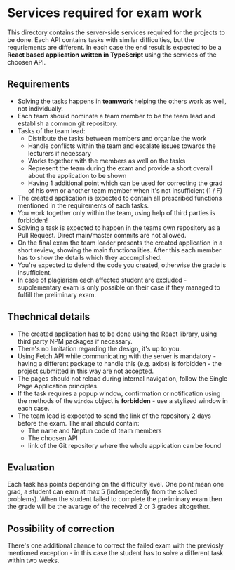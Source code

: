 # Services required for exam work

This directory contains the server-side services required for the projects to be done. Each API contains tasks with similar difficulties, but the requriements are different.
In each case the end result is expected to be a **React based application written in TypeScript** using the services of the choosen API.

## Requirements
- Solving the tasks happens in **teamwork** helping the others work as well, not individually.
- Each team should nominate a team member to be the team lead and establish a common git repository. 
- Tasks of the team lead:
  - Distribute the tasks between members and organize the work
  - Handle conflicts within the team and escalate issues towards the lecturers if necessary
  - Works together with the members as well on the tasks
  - Represent the team during the exam and provide a short overall about the application to be shown
  - Having 1 additional point which can be used for correcting the grad of his own or another team member when it's not insufficient (1 / F)
- The created application is expected to contain all prescribed functions mentioned in the requirements of each tasks.
- You work together only within the team, using help of third parties is forbidden!
- Solving a task is expected to happen in the teams own repository as a Pull Request. Direct main/master commits are not allowed.
- On the final exam the team leader presents the created application in a short review, showing the main functionalities. After this each member has to show the details which they accomplished.
- You're expected to defend the code you created, otherwise the grade is insufficient.
- In case of plagiarism each affected student are excluded - supplementary exam is only possible on their case if they managed to fulfill the preliminary exam.

## Thechnical details
- The created application has to be done using the React library, using third party NPM packages if necessary.
- There's no limitation regarding the design, it's up to you.
- Using Fetch API while communicating with the server is mandatory - having a different package to handle this (e.g. axios) is forbidden - the project submitted in this way are not accepted.
- The pages should not reload during internal navigation, follow the Single Page Application principles.
- If the task requires a popup window, confirmation or notification using the methods of the `window` object is **forbidden** - use a stylized window in each case.
- The team lead is expected to send the link of the repository 2 days before the exam. The mail should contain:
  - The name and Neptun code of team members
  - The choosen API
  - link of the Git repository where the whole application can be found

## Evaluation
Each task has points depending on the difficulty level. One point mean one grad, a student can earn at max 5 (indenpedently from the solved problems). When the student failed to complete the preliminary exam then the grade will be the avarage of the received 2 or 3 grades altogether.

## Possibility of correction
There's one additional chance to correct the failed exam with the previosly mentioned exception - in this case the student has to solve a different task within two weeks.